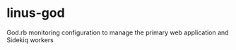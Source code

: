 linus-god
=========

God.rb monitoring configuration to manage the primary web application and Sidekiq workers

